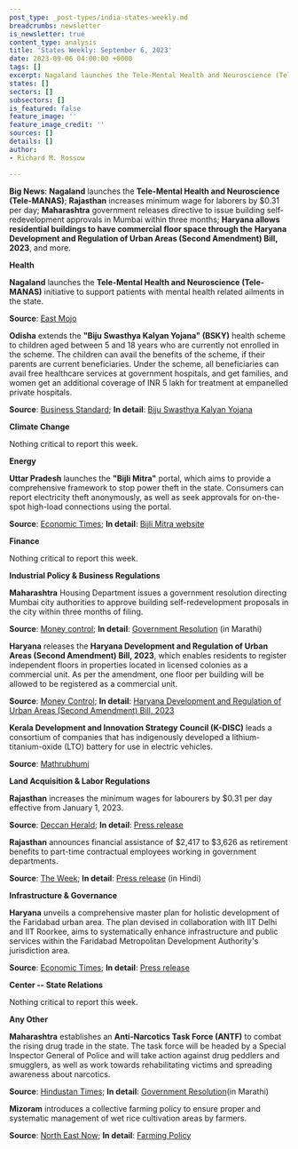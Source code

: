 ```yaml
---
post_type: _post-types/india-states-weekly.md
breadcrumbs: newsletter
is_newsletter: true
content_type: analysis
title: 'States Weekly: September 6, 2023'
date: 2023-09-06 04:00:00 +0000
tags: []
excerpt: Nagaland launches the Tele-Mental Health and Neuroscience (Tele-MANAS); Rajasthan increases minimum wage for laborers by $0.31 per day; Maharashtra government releases directive to issue building self-redevelopment approvals in Mumbai within three months; Haryana allows residential buildings to have commercial floor space through the Haryana Development and Regulation of Urban Areas (Second Amendment) Bill, 2023, and more. 
states: []
sectors: []
subsectors: []
is_featured: false
feature_image: ''
feature_image_credit: ''
sources: []
details: []
author:
- Richard M. Rossow

---
```



**Big News**: **Nagaland** launches the **Tele-Mental Health and Neuroscience (Tele-MANAS)**; **Rajasthan** increases minimum wage for laborers by $0.31 per day; **Maharashtra** government releases directive to issue building self-redevelopment approvals in Mumbai within three months; **Haryana allows residential buildings to have commercial floor space through the** **Haryana Development and Regulation of Urban Areas (Second Amendment) Bill, 2023**, and more.

**Health**

**Nagaland** launches the **Tele-Mental Health and Neuroscience (Tele-MANAS)** initiative to support patients with mental health related ailments in the state. 

**Source**: [East Mojo](https://www.eastmojo.com/nagaland/2023/08/30/nagaland-launches-tele-manas-to-fight-mental-health-challenges/)

**Odisha** extends the **"Biju Swasthya Kalyan Yojana" (BSKY)** health scheme to children aged between 5 and 18 years who are currently not enrolled in the scheme. The children can avail the benefits of the scheme, if their parents are current beneficiaries. Under the scheme, all beneficiaries can avail free healthcare services at government hospitals, and get families, and women get an additional coverage of INR 5 lakh for treatment at empanelled private hospitals. 

**Source**: [Business Standard](https://www.business-standard.com/india-news/odisha-extends-health-scheme-benefits-to-children-in-5-to-18-yrs-age-group-123083000423_1.html); **In detail**: [Biju Swasthya Kalyan Yojana](https://bsky.odisha.gov.in/bsky/home)

**Climate Change**

Nothing critical to report this week.

**Energy**

**Uttar Pradesh** launches the **"Bijli Mitra"** portal, which aims to provide a comprehensive framework to stop power theft in the state. Consumers can report electricity theft anonymously, as well as seek approvals for on-the-spot high-load connections using the portal. 

**Source**: [Economic Times](https://energy.economictimes.indiatimes.com/news/power/up-looks-to-plug-power-theft-via-bijli-mitra-portal-give-on-spot-approval-for-higher-load-connections/103238040); **In detail**: [Bijli Mitra website](https://bijlimitra.uppcl.org/)

**Finance**

Nothing critical to report this week.

**Industrial Policy & Business Regulations**

**Maharashtra** Housing Department issues a government resolution directing Mumbai city authorities to approve building self-redevelopment proposals in the city within three months of filing. 

**Source**: [Money control](https://www.moneycontrol.com/news/business/real-estate/maharashtra-government-mandates-self-redevelopment-approval-in-mumbai-within-3-months-of-application-11295741.html); **In detail**: [Government Resolution](https://gr.maharashtra.gov.in/Site/Upload/Government%20Resolutions/English/202308291802019809.pdf) (in Marathi)

**Haryana** releases the **Haryana Development and Regulation of Urban Areas (Second Amendment) Bill, 2023**, which enables residents to register independent floors in properties located in licensed colonies as a commercial unit. As per the amendment, one floor per building will be allowed to be registered as a commercial unit. 

**Source**: [Money Control](https://www.moneycontrol.com/news/business/real-estate/haryana-allows-registration-of-independent-floors-as-commercial-units-in-licensed-colonies-11277421.html); **In detail**: [Haryana Development and Regulation of Urban Areas (Second Amendment) Bill, 2023](https://cms.neva.gov.in/FileStructure_HR/Notices/c2248e07-b710-42d1-8089-01747e99eb59.pdf)

**Kerala Development and Innovation Strategy Council (K-DISC)** leads a consortium of companies that has indigenously developed a lithium-titanium-oxide (LTO) battery for use in electric vehicles. 

**Source**: [Mathrubhumi](https://english.mathrubhumi.com/features/technology/kerala-s-own-lithium-battery-unveiled-aims-to-revolutinise-electric-vehicle-industry-1.8870169)

**Land Acquisition & Labor Regulations**

**Rajasthan** increases the minimum wages for labourers by $0.31 per day effective from January 1, 2023. 

**Source**: [Deccan Herald](https://www.deccanherald.com/india/rajasthan/rajasthan-govt-approves-hike-in-minimum-wages-for-labourers-by-rs-26-per-day-2663885); **In detail**: [Press release](https://cmo.rajasthan.gov.in/pressreleasedetail/120872)

**Rajasthan** announces financial assistance of $2,417 to $3,626 as retirement benefits to part-time contractual employees working in government departments. 

**Source**: [The Week](https://www.theweek.in/wire-updates/national/2023/08/29/des62-rj-cabinet.html); **In detail**: [Press release](https://dipr.rajasthan.gov.in/press-release-detail/121105/0) (in Hindi)

**Infrastructure & Governance**

**Haryana** unveils a comprehensive master plan for holistic development of the Faridabad urban area. The plan devised in collaboration with IIT Delhi and IIT Roorkee, aims to systematically enhance infrastructure and public services within the Faridabad Metropolitan Development Authority's jurisdiction area. 

**Source**: [Economic Times](https://realty.economictimes.indiatimes.com/news/infrastructure/haryana-cm-unveils-master-plan-for-holistic-development-of-urban-area-in-faridabad/103328700); **In detail**: [Press release](http://manoharlalkhattar.in/node/31862)

**Center -- State Relations**

Nothing critical to report this week.

**Any Other**

**Maharashtra** establishes an **Anti-Narcotics Task Force (ANTF)** to combat the rising drug trade in the state. The task force will be headed by a Special Inspector General of Police and will take action against drug peddlers and smugglers, as well as work towards rehabilitating victims and spreading awareness about narcotics. 

**Source**: [Hindustan Times](https://www.hindustantimes.com/cities/mumbai-news/maharashtra-government-sets-up-anti-narcotics-task-force-to-curb-drug-trade-in-the-state-101693508928440.html); **In detail**: [Government Resolution](https://gr.maharashtra.gov.in/Site/Upload/Government%20Resolutions/English/202308311215369329.pdf)(in Marathi)

**Mizoram** introduces a collective farming policy to ensure proper and systematic management of wet rice cultivation areas by farmers. 

**Source**: [North East Now](https://nenow.in/north-east-news/mizoram/mizoram-government-introduces-collective-farming-policy-to-boost-rice-production.html); **In detail**: [Farming Policy](https://agriculturemizoram.nic.in/Downloads/Policy.pdf)
